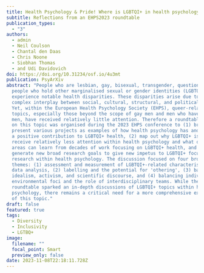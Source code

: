 ```yaml
---
title: Health Psychology & Pride! Where is LGBTQI+ in health psychology?
subtitle: Reflections from an EHPS2023 roundtable
publication_types:
  - "3"
authors:
  - admin
  - Neil Coulson
  - Chantal den Daas
  - Chris Noone
  - Siobhan Thomas
  - and Udi Davidovich
doi: https://doi.org/10.31234/osf.io/4u3mt
publication: PsyArXiv
abstract: "People who are lesbian, gay, bisexual, transgender, questioning, and
  people who hold other marginalised sexual or gender identities (LGBTQI+) often
  experience notable health disparities. These disparities arise due to a
  complex interplay between social, cultural, structural, and political factors.
  Yet, within the European Health Psychology Society (EHPS), queer-related
  topics, especially those beyond the scope of gay men and men who have sex with
  men, have received relatively little attention. Therefore a roundtable focused
  on this topic was organised during the 2023 EHPS conference to (1) briefly
  present various projects as examples of how health psychology has and can make
  a positive contribution to LGBTQI+ health, (2) map out why LGBTQI+ issues
  receive relatively less attention within health psychology and what other
  areas can learn from decades of work focusing on LGBTQI+ health, and (3)
  generate new broad research goals to give new impetus to LGBTQI+ focused
  research within health psychology. The discussion focused on four broad
  themes: (1) assessment and measurement of LGBTQI+-related characteristics and
  data analysis, (2) labelling and the potential for 'othering', (3) balancing
  idealism, activism, and scientific discourse, and (4) balancing individual and
  environmental foci and the role of interdisciplinary teams. While the
  roundtable sparked an in-depth discussions of LGBTQI+ topics within health
  psychology, there remains a critical need for a more comprehensive exploration
  of this topic."
draft: false
featured: true
tags:
  - Diversity
  - Inclusivity
  - LGTBQ+
image:
  filename: ""
  focal_point: Smart
  preview_only: false
date: 2023-11-08T22:18:11.728Z
---
```

